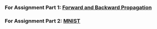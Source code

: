 ### For Assignment Part 1: [Forward and Backward Propagation](BACK_PROPAGATION.md)
### For Assignment Part 2: [MNIST](MNIST.md)